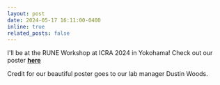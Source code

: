 ```yaml
---
layout: post
date: 2024-05-17 16:11:00-0400
inline: true 
related_posts: false
---
```



I'll be at the RUNE Workshop at ICRA 2024 in Yokohama! Check out our poster [**here**](https://drive.google.com/file/d/1zIc7tfQqoBHxKTwiC6rRttPmuZEVb5MH/view?usp=sharing)<br>

Credit for our beautiful poster goes to our lab manager Dustin Woods.